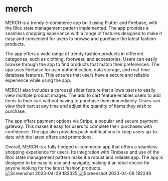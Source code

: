 # merch

MERCH is a trendy e-commerce app built using Flutter and Firebase, with the Bloc state management pattern implemented. The app provides a seamless shopping experience with a range of features designed to make it easy and convenient for users to browse and purchase the latest fashion products.

The app offers a wide range of trendy fashion products in different categories, such as clothing, footwear, and accessories. Users can easily browse through the app to find products that match their preferences. The app uses Firebase for user authentication, data storage, and real-time database features. This ensures that users have a secure and reliable experience while using the app.

MERCH also includes a carousel slider feature that allows users to easily view multiple product images. The add to cart feature enables users to add items to their cart without having to purchase them immediately. Users can view their cart at any time and adjust the quantity of items they wish to purchase.

The app offers payment options via Stripe, a popular and secure payment gateway. This makes it easy for users to complete their purchases with confidence. The app also provides push notifications to keep users up-to-date with the latest offers and promotions.

Overall, MERCH is a fully fledged e-commerce app that offers a seamless shopping experience for users. Its integration with Firebase and use of the Bloc state management pattern make it a robust and reliable app. The app is designed to be easy to use and navigate, making it an ideal choice for anyone looking for the latest fashion products.![Screenshot 2023-04-09 182325](https://user-images.githubusercontent.com/109867094/230773720-187f24f4-e8d1-47eb-91f2-83824ee82f2e.png)
![Screenshot 2023-04-09 182249](https://user-images.githubusercontent.com/109867094/230773738-44be8299-e8b7-4651-bd53-ac4beb488061.png)
